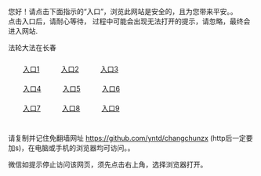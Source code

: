 您好！请点击下面指示的“入口”，浏览此网站是安全的，且为您带来平安。。 <br/>
点击入口后，请耐心等待， 过程中可能会出现无法打开的提示，请忽略，最终会进入网站. </br>

法轮大法在长春<br/>
<div style="padding:10px"><a style="margin:20px" target="_blank" href="https://d3uh164r3a0e6u.cloudfront.net/2Qpsp?crzpmuxg" id="ccLink1" rel="nofollow">入口1</a> <a target="_blank" style="margin:20px" href="https://d3d55qf0ueqz7e.cloudfront.net/2Qpsp?ceiahf" id="ccLink2" rel="nofollow">入口2</a> <a style="margin:20px" target="_blank" href="https://d1ktmj1bnl6a6q.cloudfront.net/2Qpsp?kvvmdro" id="ccLink3" rel="nofollow">入口3</a></div>

<div style="padding:10px" ><a style="margin:20px" target="_blank" href="https://d3uh164r3a0e6u.cloudfront.net/2Qpsp?crzpmuxg" id="ccLink4" rel="nofollow">入口4</a> <a style="margin:20px" href="https://d3d55qf0ueqz7e.cloudfront.net/2Qpsp?ceiahf" target="_blank" id="ccLink5" rel="nofollow">入口5</a> <a style="margin:20px" href="https://d1ktmj1bnl6a6q.cloudfront.net/2Qpsp?kvvmdro" target="_blank" id="ccLink6" rel="nofollow">入口6</a></div>

<div style="padding:10px"><a style="margin:20px" target="_blank" href="https://d3uh164r3a0e6u.cloudfront.net/2Qpsp?crzpmuxg" id="ccLink7" rel="nofollow">入口7</a> <a style="margin:20px" href="https://d3d55qf0ueqz7e.cloudfront.net/2Qpsp?ceiahf" target="_blank" id="ccLink8" rel="nofollow">入口8</a> <a style="margin:20px" target="_blank" href="https://d1ktmj1bnl6a6q.cloudfront.net/2Qpsp?kvvmdro" id="ccLink9" rel="nofollow">入口9</a></div>

<br/>



请复制并记住免翻墙网址 https://github.com/yntd/changchunzx (http后一定要加s)，在电脑或手机的浏览器均可访问。。<br/>

微信如提示停止访问该网页，须先点击右上角，选择浏览器打开。

